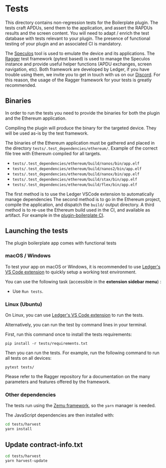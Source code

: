 # Tests

This directory contains non-regression tests for the Boilerplate plugin.
The tests craft APDUs, send them to the application, and assert the RAPDUs results and the screen content.
You will need to adapt / enrich the test database with tests relevant to your plugin.
The presence of functional testing of your plugin and an associated CI is mandatory.

The [Speculos](https://github.com/LedgerHQ/speculos) tool is used to emulate the device and its applications.
The [Ragger](https://github.com/LedgerHQ/ragger) test framework (pytest based) is used to manage the Speculos instance and provide useful helper functions (APDU exchanges, screen navigation, etc).
Both framework are developed by Ledger, if you have trouble using them, we invite you to get in touch with us on our [Discord](https://developers.ledger.com/contact/).
For this reason, the usage of the Ragger framework for your tests is greatly recommended.


## Binaries

In order to run the tests you need to provide the binaries for both the plugin and the Ethereum application.

Compiling the plugin will produce the binary for the targeted device. They will be used as-is by the test framework.

The binaries of the Ethereum application must be gathered and placed in the directory `tests/.test_dependencies/ethereum/`.
Example of the correct file tree with Ethereum compiled for all targets.
* `tests/.test_dependencies/ethereum/build/nanos/bin/app.elf`
* `tests/.test_dependencies/ethereum/build/nanos2/bin/app.elf`
* `tests/.test_dependencies/ethereum/build/nanox/bin/app.elf`
* `tests/.test_dependencies/ethereum/build/stax/bin/app.elf`
* `tests/.test_dependencies/ethereum/build/flex/bin/app.elf`

The first method is to use the Ledger VSCode extension to automatically manage dependencies
The second method is to go in the Ethereum project, compile the application, and dispatch the `build/` output directory.
A third method is to re-use the Ethereum build used in the CI, and available as artifact. 
For example in the [plugin-boilerplate CI](https://github.com/LedgerHQ/app-plugin-boilerplate/actions/workflows/build_and_functional_tests.yml).


## Launching the tests

The plugin boilerplate app comes with functional tests 


### macOS / Windows

To test your app on macOS or Windows, it is recommended to use [Ledger's VS Code extension](#with-vscode) to quickly setup a working test environment.

You can use the following task (accessible in the **extension sidebar menu**) :

* Use `Run tests`.

### Linux (Ubuntu)

On Linux, you can use [Ledger's VS Code extension](#with-vscode) to run the tests.

Alternatively, you can run the test by command lines in your terminal.

First, run this command once to install the tests requirements:

```shell
pip install -r tests/requirements.txt
```

Then you can run the tests. For example, run the following command to run all tests on all devices:

```shell
pytest tests/
```

Please refer to the Ragger repository for a documentation on the many parameters and features offered by the framework.

### Other dependencies

The tests run using the [Zemu framework](https://github.com/Zondax/zemu),
so the `yarn` manager is needed.

The JavaScript dependencies are then installed with:

```bash
cd tests/harvest
yarn install
```

## Update contract-info.txt

```bash
cd tests/harvest
yarn harvest-update
```
